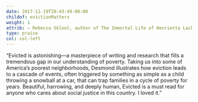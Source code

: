 ```yaml
---
date: 2017-11-19T20:43:49-08:00
childof: evictionMatters
weight: 1
attrib: — Rebecca Skloot, author of The Immortal Life of Henrietta Lacks
type: praise
col: col-left
---
```

“Evicted is astonishing—a masterpiece of writing and research that fills a tremendous gap in our understanding of poverty. Taking us into some of America’s poorest neighborhoods, Desmond illustrates how eviction leads to a cascade of events, often triggered by something as simple as a child throwing a snowball at a car, that can trap families in a cycle of poverty for years. Beautiful, harrowing, and deeply human, Evicted is a must read for anyone who cares about social justice in this country. I loved it.”